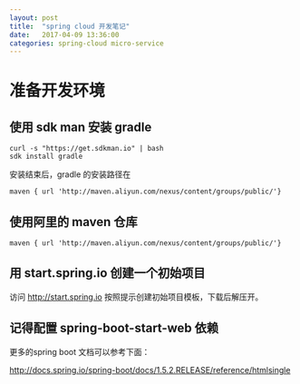 ```yaml
---
layout: post
title:  "spring cloud 开发笔记"
date:   2017-04-09 13:36:00
categories: spring-cloud micro-service
---
```


# 准备开发环境

## 使用 sdk man 安装 gradle

	curl -s "https://get.sdkman.io" | bash
	sdk install gradle
	
安装结束后，gradle 的安装路径在
	
	maven { url 'http://maven.aliyun.com/nexus/content/groups/public/'}
	
## 使用阿里的 maven 仓库

	maven { url 'http://maven.aliyun.com/nexus/content/groups/public/'}
	
## 用 start.spring.io 创建一个初始项目

访问 http://start.spring.io 按照提示创建初始项目模板，下载后解压开。

## 记得配置 spring-boot-start-web 依赖

更多的spring boot 文档可以参考下面：

http://docs.spring.io/spring-boot/docs/1.5.2.RELEASE/reference/htmlsingle

